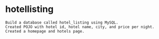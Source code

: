 # hotellisting


	Build a database called hotel_listing using MySQL. 
	Created POJO with hotel id, hotel name, city, and price per night. 
	Created a homepage and hotels page. 


